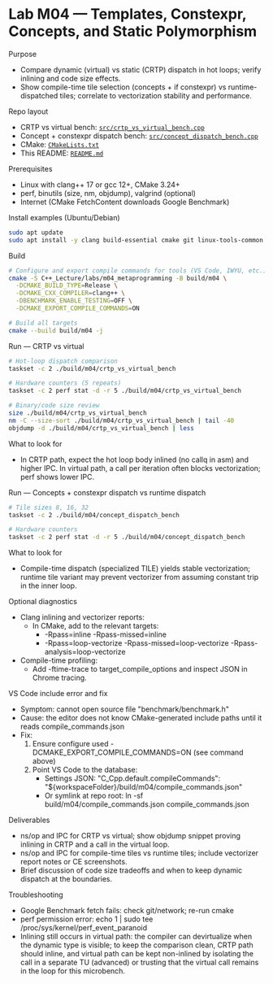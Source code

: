 # Lab M04 — Templates, Constexpr, Concepts, and Static Polymorphism

Purpose
- Compare dynamic (virtual) vs static (CRTP) dispatch in hot loops; verify inlining and code size effects.
- Show compile-time tile selection (concepts + if constexpr) vs runtime-dispatched tiles; correlate to vectorization stability and performance.

Repo layout
- CRTP vs virtual bench: [`src/crtp_vs_virtual_bench.cpp`](C++_Lecture/labs/m04_metaprogramming/src/crtp_vs_virtual_bench.cpp)
- Concept + constexpr dispatch bench: [`src/concept_dispatch_bench.cpp`](C++_Lecture/labs/m04_metaprogramming/src/concept_dispatch_bench.cpp)
- CMake: [`CMakeLists.txt`](C++_Lecture/labs/m04_metaprogramming/CMakeLists.txt)
- This README: [`README.md`](C++_Lecture/labs/m04_metaprogramming/README.md)

Prerequisites
- Linux with clang++ 17 or gcc 12+, CMake 3.24+
- perf, binutils (size, nm, objdump), valgrind (optional)
- Internet (CMake FetchContent downloads Google Benchmark)

Install examples (Ubuntu/Debian)
```bash
sudo apt update
sudo apt install -y clang build-essential cmake git linux-tools-common linux-tools-generic binutils valgrind
```

Build
```bash
# Configure and export compile commands for tools (VS Code, IWYU, etc.)
cmake -S C++_Lecture/labs/m04_metaprogramming -B build/m04 \
  -DCMAKE_BUILD_TYPE=Release \
  -DCMAKE_CXX_COMPILER=clang++ \
  -DBENCHMARK_ENABLE_TESTING=OFF \
  -DCMAKE_EXPORT_COMPILE_COMMANDS=ON

# Build all targets
cmake --build build/m04 -j
```

Run — CRTP vs virtual
```bash
# Hot-loop dispatch comparison
taskset -c 2 ./build/m04/crtp_vs_virtual_bench

# Hardware counters (5 repeats)
taskset -c 2 perf stat -d -r 5 ./build/m04/crtp_vs_virtual_bench

# Binary/code size review
size ./build/m04/crtp_vs_virtual_bench
nm -C --size-sort ./build/m04/crtp_vs_virtual_bench | tail -40
objdump -d ./build/m04/crtp_vs_virtual_bench | less
```
What to look for
- In CRTP path, expect the hot loop body inlined (no callq in asm) and higher IPC. In virtual path, a call per iteration often blocks vectorization; perf shows lower IPC.

Run — Concepts + constexpr dispatch vs runtime dispatch
```bash
# Tile sizes 8, 16, 32
taskset -c 2 ./build/m04/concept_dispatch_bench

# Hardware counters
taskset -c 2 perf stat -d -r 5 ./build/m04/concept_dispatch_bench
```
What to look for
- Compile-time dispatch (specialized TILE) yields stable vectorization; runtime tile variant may prevent vectorizer from assuming constant trip in the inner loop.

Optional diagnostics
- Clang inlining and vectorizer reports:
  - In CMake, add to the relevant targets:
    - -Rpass=inline -Rpass-missed=inline
    - -Rpass=loop-vectorize -Rpass-missed=loop-vectorize -Rpass-analysis=loop-vectorize
- Compile-time profiling:
  - Add -ftime-trace to target_compile_options and inspect JSON in Chrome tracing.

VS Code include error and fix
- Symptom: cannot open source file "benchmark/benchmark.h"
- Cause: the editor does not know CMake-generated include paths until it reads compile_commands.json
- Fix:
  1) Ensure configure used -DCMAKE_EXPORT_COMPILE_COMMANDS=ON (see command above)
  2) Point VS Code to the database:
     - Settings JSON: "C_Cpp.default.compileCommands": "${workspaceFolder}/build/m04/compile_commands.json"
     - Or symlink at repo root: ln -sf build/m04/compile_commands.json compile_commands.json

Deliverables
- ns/op and IPC for CRTP vs virtual; show objdump snippet proving inlining in CRTP and a call in the virtual loop.
- ns/op and IPC for compile-time tiles vs runtime tiles; include vectorizer report notes or CE screenshots.
- Brief discussion of code size tradeoffs and when to keep dynamic dispatch at the boundaries.

Troubleshooting
- Google Benchmark fetch fails: check git/network; re-run cmake
- perf permission error: echo 1 | sudo tee /proc/sys/kernel/perf_event_paranoid
- Inlining still occurs in virtual path: the compiler can devirtualize when the dynamic type is visible; to keep the comparison clean, CRTP path should inline, and virtual path can be kept non-inlined by isolating the call in a separate TU (advanced) or trusting that the virtual call remains in the loop for this microbench.